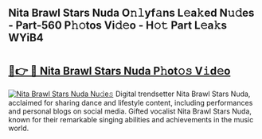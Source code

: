 ## Nita Brawl Stars Nuda O𝚗𝚕yf𝚊ns L𝚎a𝚔ed N𝚞𝚍es - Part-560 P𝚑𝚘tos Vi𝚍𝚎o - H𝚘𝚝 Part L𝚎a𝚔s WYiB4

# <h2><a href="http://kfb7hqc.oniu.top/?m=Nita+Brawl+Stars+Nuda">🔗👉 🔴 Nita Brawl Stars Nuda P𝚑ot𝚘𝚜 V𝚒d𝚎o</a></h2>

[![Nita Brawl Stars Nuda Nu𝚍e𝚜](https://i.imgur.com/0qMVB7G.gif)](http://kfb7hqc.oniu.top/?m=Nita+Brawl+Stars+Nuda)
Digital trendsetter Nita Brawl Stars Nuda, acclaimed for sharing dance and lifestyle content, including performances and personal blogs on social media. Gifted vocalist Nita Brawl Stars Nuda, known for their remarkable singing abilities and achievements in the music world.  
